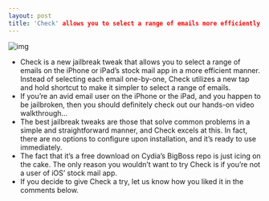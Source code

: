 ```yaml
---
layout: post
title: 'Check' allows you to select a range of emails more efficiently
---
```

![img](http://media.idownloadblog.com/wp-content/uploads/2012/07/Check.jpg)
* Check is a new jailbreak tweak that allows you to select a range of emails on the iPhone or iPad’s stock mail app in a more efficient manner. Instead of selecting each email one-by-one, Check utilizes a new tap and hold shortcut to make it simpler to select a range of emails.
* If you’re an avid email user on the iPhone or the iPad, and you happen to be jailbroken, then you should definitely check out our hands-on video walkthrough…
* The best jailbreak tweaks are those that solve common problems in a simple and straightforward manner, and Check excels at this. In fact, there are no options to configure upon installation, and it’s ready to use immediately.
* The fact that it’s a free download on Cydia’s BigBoss repo is just icing on the cake. The only reason you wouldn’t want to try Check is if you’re not a user of iOS’ stock mail app.
* If you decide to give Check a try, let us know how you liked it in the comments below.

